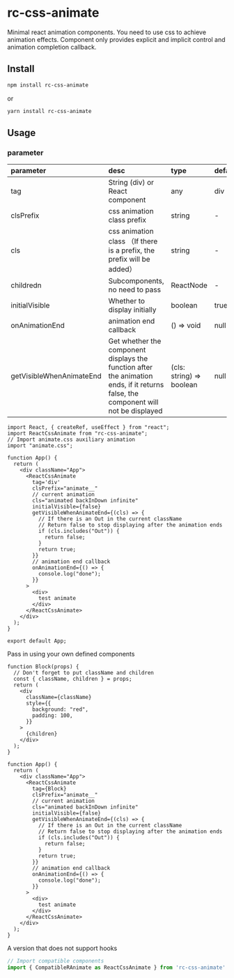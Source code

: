 # rc-css-animate

Minimal react animation components. You need to use css to achieve animation effects. Component only provides explicit and implicit control and animation completion callback.

## Install

```bash
npm install rc-css-animate
```

or

```bash
yarn install rc-css-animate
```

## Usage

### parameter

| parameter                       | desc                | type                       | default  |
| :----------------------- | :---------------------------------- | :----------------------- | :--- |
| tag                      | String (div) or React component    | any                      | div  |
| clsPrefix                | css animation class prefix     | string                   | -    |
| cls                      |css animation class （If there is a prefix, the prefix will be added）              | string                   | -    |
| childredn                |Subcomponents, no need to pass    | ReactNode                | -    |
| initialVisible           | Whether to display initially             | boolean                  | true |
| onAnimationEnd           | animation end callback   | () => void               | null |
| getVisibleWhenAnimateEnd | Get whether the component displays the function after the animation ends, if it returns false, the component will not be displayed | (cls: string) => boolean | null |

```tsx
import React, { createRef, useEffect } from "react";
import ReactCssAnimate from "rc-css-animate";
// Import animate.css auxiliary animation
import "animate.css";

function App() {
  return (
    <div className="App">
      <ReactCssAnimate
        tag='div'
        clsPrefix="animate__"
        // current animation
        cls="animated backInDown infinite"
        initialVisible={false}
        getVisibleWhenAnimateEnd={(cls) => {
          // If there is an Out in the current className
          // Return false to stop displaying after the animation ends
          if (cls.includes("Out")) {
            return false;
          }
          return true;
        }}
        // animation end callback
        onAnimationEnd={() => {
          console.log("done");
        }}
      >
        <div>
          test animate
        </div>
      </ReactCssAnimate>
    </div>
  );
}

export default App;
```

Pass in using your own defined components

```tsx
function Block(props) {
  // Don't forget to put className and children
  const { className, children } = props;
  return (
    <div
      className={className}
      style={{
        background: "red",
        padding: 100,
      }}
    >
      {children}
    </div>
  );
}

function App() {
  return (
    <div className="App">
      <ReactCssAnimate
        tag={Block}
        clsPrefix="animate__"
        // current animation
        cls="animated backInDown infinite"
        initialVisible={false}
        getVisibleWhenAnimateEnd={(cls) => {
          // If there is an Out in the current className
          // Return false to stop displaying after the animation ends
          if (cls.includes("Out")) {
            return false;
          }
          return true;
        }}
        // animation end callback
        onAnimationEnd={() => {
          console.log("done");
        }}
      >
        <div>
          test animate
        </div>
      </ReactCssAnimate>
    </div>
  );
}
```

A version that does not support hooks

```ts
// Import compatible components
import { CompatibleRAnimate as ReactCssAnimate } from 'rc-css-animate'
```

